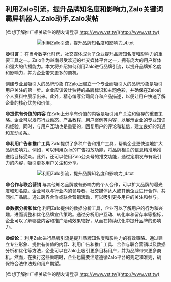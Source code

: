 ## **利用Zalo引流，提升品牌知名度和影响力,Zalo关键词霸屏机器人,Zalo助手,Zalo发帖**

[😍想了解推广相关软件的朋友请登录 http://www.vst.tw](http://www.vst.tw)

 <center><img src="https://vst.tw/MP4/tuiguang/png/4.png" alt="利用Zalo引流，提升品牌知名度和影响力_4.txt"></center>

**😄引言：**
在当今数字化时代，社交媒体成为了企业提升品牌知名度和影响力的重要工具之一。Zalo作为越南最受欢迎的社交媒体平台之一，拥有庞大的用户群体和强大的传播能力。本文将介绍如何利用Zalo进行品牌引流，以提升品牌知名度和影响力，并为企业带来更多的商机。

创建专业且吸引人的品牌形象
在Zalo上建立一个专业而吸引人的品牌形象是吸引用户关注的第一步。企业应该设计独特的品牌标识和主题色彩，并确保在Zalo的个人资料中展示出来。此外，精心编写公司简介和产品描述，以便让用户快速了解企业的核心优势和价值。

**😄提供有价值的内容**
在Zalo上分享有价值的内容是吸引用户关注和留存的重要策略。企业可以发布行业动态、产品教程、用户案例等内容，以展示企业的专业知识和经验。同时，与用户互动也是重要的，回复用户的评论和私信，建立良好的沟通和互动关系。

**😄利用广告和推广工具**
Zalo提供了多种广告和推广工具，帮助企业更快速地扩大品牌影响力。例如，可以利用Zalo的广告投放功能，将品牌相关的信息精准地推送给目标受众。此外，还可以使用Zalo公众号的推文功能，通过定期发布有吸引力的内容，吸引更多用户关注和分享。

 <center><img src="https://vst.tw/MP4/tuiguang/png/1.png" alt="利用Zalo引流，提升品牌知名度和影响力_4.txt"></center>

**😄合作与联合营销**
与其他知名品牌或有影响力的个人合作，可以扩大品牌的曝光度和知名度。企业可以与行业内的领导者、社交媒体达人或其他企业进行合作，共同推广品牌。通过跨界合作或联合营销活动，可以吸引更多用户的关注和参与。

**😄数据分析和优化**
利用Zalo提供的数据分析工具，企业可以了解用户的行为和兴趣，进而调整和优化品牌宣传策略。通过分析用户互动、转化率和留存率等指标，企业可以了解哪些内容和推广活动效果较好，从而在持续优化中提升品牌的影响力。

**😄结论：**
利用Zalo进行品牌引流是提升品牌知名度和影响力的有效策略。通过建立专业形象、提供有价值的内容、利用广告和推广工具、合作与联合营销以及数据分析和优化等方法，企业可以在Zalo上吸引更多目标用户，并为品牌带来更多商机。然而，在执行这些策略时，企业也需要注意遵循Zalo平台的规定和准则，确保符合法律法规和用户期望。

[😍想了解推广相关软件的朋友请登录 http://www.vst.tw](http://www.vst.tw)



